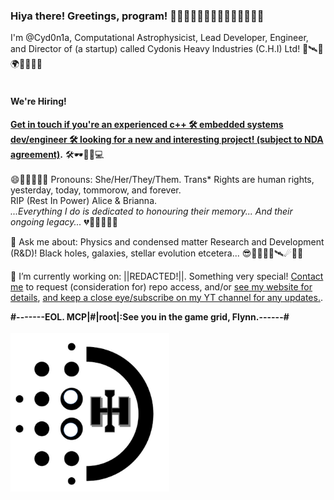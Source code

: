 ### Hiya there! Greetings, program! 🤖👩🏻‍🎤👩🏻‍🚀🚀🤘🏻🚴🏻‍♀️👋<br>
I'm @Cyd0n1a, Computational Astrophysicist, Lead Developer, Engineer, and Director of (a startup) called Cydonis Heavy Industries (C.H.I) Ltd! 🧰🛰️🌃🌍🚀👩‍🚀😎<br><br>
#### We're Hiring!<br>
**[Get in touch if you're an experienced c++ 🛠 embedded systems dev/engineer 🛠 looking for a new and interesting project! (subject to NDA agreement)](https://twitter.com/Amolain).** 🛠🕶️🎱🌆💻<br><br>
😄🏳️‍⚧️🌈🏳️‍🌈 Pronouns: She/Her/They/Them. Trans* Rights are human rights, yesterday, today, tommorow, and forever.<br> RIP (Rest In Power) Alice & Brianna.<br> *...Everything I do is dedicated to honouring their memory... And their ongoing legacy...* 💔🏳️‍⚧️🌈🏳️‍🌈<br>

💬 Ask me about: Physics and condensed matter Research and Development (R&D)! Black holes, galaxies, stellar evolution etcetera... 😎👾🌃🚀🌌🛰️☄🌟✨<br>

🔭 I’m currently working on: ||REDACTED!||. Something very special! [Contact me](https://twitter.com/Amolain) to request (consideration for) repo access, and/or [see my website for details](https://cydonis-heavy-industries-c-h-i-ltd.github.io/), [and keep a close eye/subscribe on my YT channel for any updates.](https://www.youtube.com/@CydoniaPhysGeekGirl/videos).<br>

**#-------EOL. MCP|#|root|:See you in the game grid, Flynn.------#**<br><br>
![Logo](https://github.com/Cydonis-Heavy-Industries-C-H-I-Ltd/Cydonis-Heavy-Industries-C-H-I-Ltd.github.io/blob/main/chi-logo-only_transparent.png?raw=true)
<!--
**Cyd0n1a/Cyd0n1a** is a ✨ _special_ ✨ repository because its `README.md` (this file) appears on your GitHub profile.

Here are some ideas to get you started:

- 🔭 I’m currently working on ...
- 🌱 I’m currently learning ...
- 👯 I’m looking to collaborate on ...
- 🤔 I’m looking for help with ...
- 💬 Ask me about ...
- 📫 How to reach me: ...
- 😄 Pronouns: ...
- ⚡ Fun fact: ...
-->
